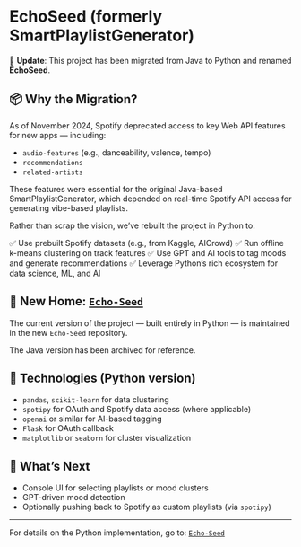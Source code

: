 # EchoSeed (formerly SmartPlaylistGenerator)

🚨 **Update**: This project has been migrated from Java to Python and renamed **EchoSeed**.

## 📦 Why the Migration?
As of November 2024, Spotify deprecated access to key Web API features for new apps — including:

- `audio-features` (e.g., danceability, valence, tempo)
- `recommendations`
- `related-artists`

These features were essential for the original Java-based SmartPlaylistGenerator, which depended on real-time Spotify API access for generating vibe-based playlists.

Rather than scrap the vision, we’ve rebuilt the project in Python to:

✅ Use prebuilt Spotify datasets (e.g., from Kaggle, AICrowd)
✅ Run offline k-means clustering on track features
✅ Use GPT and AI tools to tag moods and generate recommendations
✅ Leverage Python’s rich ecosystem for data science, ML, and AI

## 📁 New Home: [`Echo-Seed`](https://github.com/your-username/Echo-Seed)
The current version of the project — built entirely in Python — is maintained in the new `Echo-Seed` repository.

The Java version has been archived for reference.

## 🧠 Technologies (Python version)
- `pandas`, `scikit-learn` for data clustering
- `spotipy` for OAuth and Spotify data access (where applicable)
- `openai` or similar for AI-based tagging
- `Flask` for OAuth callback
- `matplotlib` or `seaborn` for cluster visualization

## 📌 What’s Next
- Console UI for selecting playlists or mood clusters
- GPT-driven mood detection
- Optionally pushing back to Spotify as custom playlists (via `spotipy`)

---
For details on the Python implementation, go to: [`Echo-Seed`](https://github.com/your-username/Echo-Seed)

